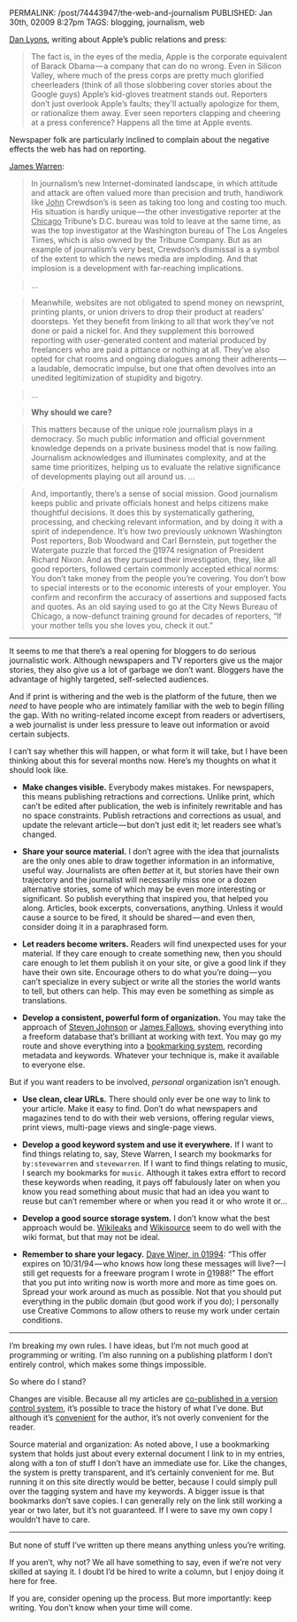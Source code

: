 PERMALINK: /post/74443947/the-web-and-journalism
PUBLISHED: Jan 30th, 02009 8:27pm
TAGS: blogging, journalism, web

[<span class='person'>Dan Lyons</span>][dl], writing about
<span class='company'>Apple</span>’s public relations and press:

 [dl]: http://www.newsweek.com/id/179825/output/print "‘Rotten Reporting’"

> The fact is, in the eyes of the media, Apple is the corporate equivalent of
> <span class='person'>Barack Obama</span> — a company that can do no wrong.
> Even in Silicon Valley, where much of the press corps are pretty much
> glorified cheerleaders (think of all those slobbering cover stories about the
> <span class='company'>Google</span> guys) Apple’s kid-gloves treatment stands
> out. Reporters don’t just overlook Apple’s faults; they'll actually apologize
> for them, or rationalize them away. Ever seen reporters clapping and cheering
> at a press conference? Happens all the time at Apple events.

Newspaper folk are particularly inclined to complain about the negative effects
the web has had on reporting.

[James Warren][jw]:

 [jw]: http://www.theatlantic.com/doc/print/200901u/fate-of-newspaper-journalism "‘When No News is Bad News’"

> In journalism’s new Internet-dominated landscape, in which attitude and
> attack are often valued more than precision and truth, handiwork like
> <span class='person'><ins>John</ins> Crewdson</span>’s is seen as taking too
> long and costing too much. His situation is hardly unique — the other
> investigative reporter at the
> <span class='newspaper'><ins>Chicago</ins> Tribune</span>’s
> <abbr class='smallcaps'>D.C.</abbr> bureau was told to leave at the same
> time, as was the top investigator at the Washington bureau of
> The <span class='newspaper'>Los Angeles Times</span>, which is also owned by
> the <span class='company'>Tribune Company</span>. But as an example of
> journalism’s very best, Crewdson’s dismissal is a symbol of the extent to
> which the news media are imploding. And that implosion is a development with
> far-reaching implications.

> …

> Meanwhile, websites are not obligated to spend money on newsprint, printing
> plants, or union drivers to drop their product at readers’ doorsteps. Yet
> they benefit from linking to all that work they’ve not done or paid a nickel
> for. And they supplement this borrowed reporting with user-generated content
> and material produced by freelancers who are paid a pittance or nothing at
> all. They’ve also opted for chat rooms and ongoing dialogues among their
> adherents — a laudable, democratic impulse, but one that often devolves into
> an unedited legitimization of stupidity and bigotry.

> …

> **Why should we care?**

> This matters because of the unique role journalism plays in a democracy. So
> much public information and official government knowledge depends on a
> private business model that is now failing. Journalism acknowledges and
> illuminates complexity, and at the same time prioritizes, helping us to
> evaluate the relative significance of developments playing out all around us.
> …

> And, importantly, there’s a sense of social mission. Good journalism keeps
> public and private officials honest and helps citizens make thoughtful
> decisions. It does this by systematically gathering, processing, and checking
> relevant information, and by doing it with a spirit of independence. It’s how
> two previously unknown <span class='newspaper'>Washington Post</span>
> reporters, <span class='person'>Bob Woodward</span> and
> <span class='person'>Carl Bernstein</span>, put together the Watergate puzzle
> that forced the <ins>0</ins>1974 resignation of President
> <span class='person'>Richard Nixon</span>. And as they pursued their
> investigation, they, like all good reporters, followed certain commonly
> accepted ethical norms: You don’t take money from the people you’re covering.
> You don’t bow to special interests or to the economic interests of your
> employer. You confirm and reconfirm the accuracy of assertions and supposed
> facts and quotes. As an old saying used to go at the City News Bureau of
> Chicago, a now-defunct training ground for decades of reporters, “If your
> mother tells you she loves you, check it out.”

* * *

It seems to me that there’s a real opening for bloggers to do serious
journalistic work. Although newspapers and <abbr class='smallcaps'>TV</abbr>
reporters give us the major stories, they also give us a lot of garbage we
don’t want. Bloggers have the advantage of highly targeted, self-selected
audiences.

And if print is withering and the web is the platform of the future, then we
*need* to have people who are intimately familiar with the web to begin filling
the gap. With no writing-related income except from readers or advertisers, a
web journalist is under less pressure to leave out information or avoid certain
subjects.

I can’t say whether this will happen, or what form it will take, but I have
been thinking about this for several months now. Here’s my thoughts on what it
should look like.

* **Make changes visible.** Everybody makes mistakes. For newspapers,
this means publishing retractions and corrections. Unlike print, which can’t be
edited after publication, the web is infinitely rewritable and has no space
constraints. Publish retractions and corrections as usual, and update the
relevant article — but don’t just edit it; let readers see what’s changed.

* **Share your source material.** I don’t agree with the idea that journalists
are the only ones able to draw together information in an informative, useful
way. Journalists are often *better* at it, but stories have their own
trajectory and the journalist will necessarily miss one or a dozen alternative
stories, some of which may be even more interesting or significant. So publish
everything that inspired you, that helped you along. Articles, book excerpts,
conversations, anything. Unless it would cause a source to be fired, it should
be shared — and even then, consider doing it in a paraphrased form.

* **Let readers become writers.** Readers will find unexpected uses for your
material. If they care enough to create something new, then you should care
enough to let them publish it on your site, or give a good link if they have
their own site. Encourage others to do what you’re doing — you can’t specialize
in every subject or write all the stories the world wants to tell, but others
can help. This may even be something as simple as translations.

* **Develop a consistent, powerful form of organization.** You may take
the approach of [<span class='person'>Steven Johnson</span>][sj] or
[<span class='person'>James Fallows</span>][jf], shoving everything into a
freeform database that’s brilliant at working with text. You may go my route
and shove everything into a [bookmarking system][db], recording metadata and
keywords. Whatever your technique is, make it available to everyone else.

 [db]: http://delicious.com/stilist/ "My bookmarks"
 [jf]: http://bobnewell.net/agenda/atlantic.txt.html "James Fallows writes about Lotus Agenda"
 [sj]: http://boingboing.net/2009/01/27/diy-how-to-write-a-b.html "‘DIY: How to write a book’"

But if you want readers to be involved, *personal* organization isn’t enough.

* **Use clean, clear <abbr class='smallcaps'>URL</abbr>s.** There should only
ever be one way to link to your article. Make it easy to find. Don’t do what
newspapers and magazines tend to do with their web versions, offering regular
views, print views, multi-page views and single-page views.

* **Develop a good keyword system and use it everywhere.** If I want to find
things relating to, say, Steve Warren, I search my bookmarks for
`by:stevewarren` and `stevewarren`. If I want to find things relating to
music, I search my bookmarks for `music`. Although it takes extra
effort to record these keywords when reading, it pays off fabulously later on
when you know you read something about music that had an idea you want to
reuse but can’t remember where or when you read it or who wrote it or…

* **Develop a good source storage system.** I don’t know what the best approach
would be. [Wikileaks][wl] and [Wikisource][ws] seem to do well with the wiki
format, but that may not be ideal.

 [wl]: http://wikileaks.org/
 [ws]: http://en.wikisource.org/wiki/Main_Page

* **Remember to share your legacy.** [Dave Winer, in 01994][dw]: <q>This offer
expires on 10/31/94 — who knows how long these messages will live? — I still
get requests for a freeware program I wrote in <ins>0</ins>1988!</q> The effort
that you put into writing now is worth more and more as time goes on. Spread
your work around as much as possible. Not that you should put everything in the
public domain (but good work if you do); I personally use Creative Commons to
allow others to reuse my work under certain conditions.

 [dw]:http://scripting.com/davenet/1994/10/22/scriptingtheinternet.html

* * *

I’m breaking my own rules. I have ideas, but I’m not much good at programming
or writing. I’m also running on a publishing platform I don’t entirely control,
which makes some things impossible.

So where do I stand?

Changes are visible. Because all my articles are [co-published in a version
control system][gh], it’s possible to trace the history of what I’ve done. But
although it’s [convenient][bs] for the author, it’s not overly convenient for
the reader.

 [bs]: http://inessential.com/2009/01/30/new_publishing_system_tour_of_my_head "‘New publishing system/tour of my head’"
 [gh]: http://ratafia.info/post/69457109/posts-now-simulcast-at-github

Source material and organization: As noted above, I use a bookmarking system
that holds just about every external document I link to in my entries, along
with a ton of stuff I don’t have an immediate use for. Like the changes, the
system is pretty transparent, and it’s certainly convenient for me. But running
it on this site directly would be better, because I could simply pull over the
tagging system and have my keywords. A bigger issue is that bookmarks don’t
save copies. I can generally rely on the link still working a year or two
later, but it’s not guaranteed. If I were to save my own copy I wouldn’t have
to care.

* * *

But none of stuff I’ve written up there means anything unless you’re writing.

If you aren’t, why not? We all have something to say, even if we’re not very
skilled at saying it. I doubt I’d be hired to write a column, but I enjoy doing
it here for free.

If you are, consider opening up the process. But more importantly: keep
writing. You don’t know when your time will come.
